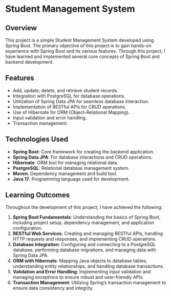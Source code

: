 # Student Management System

## Overview

This project is a simple Student Management System developed using Spring Boot. The primary objective of this project is to gain hands-on experience with Spring Boot and its various features. Through this project, I have learned and implemented several core concepts of Spring Boot and backend development.

## Features

- Add, update, delete, and retrieve student records.
- Integration with PostgreSQL for database operations.
- Utilization of Spring Data JPA for seamless database interaction.
- Implementation of RESTful APIs for CRUD operations.
- Use of Hibernate for ORM (Object-Relational Mapping).
- Input validation and error handling.
- Transaction management.

## Technologies Used

- **Spring Boot**: Core framework for creating the backend application.
- **Spring Data JPA**: For database interactions and CRUD operations.
- **Hibernate**: ORM tool for managing relational data.
- **PostgreSQL**: Relational database management system.
- **Maven**: Dependency management and build tool.
- **Java 17**: Programming language used for development.

## Learning Outcomes

Throughout the development of this project, I have achieved the following:

1. **Spring Boot Fundamentals**: Understanding the basics of Spring Boot, including project setup, dependency management, and application configuration.
2. **RESTful Web Services**: Creating and managing RESTful APIs, handling HTTP requests and responses, and implementing CRUD operations.
3. **Database Integration**: Configuring and connecting to a PostgreSQL database, performing database migrations, and managing data with Spring Data JPA.
4. **ORM with Hibernate**: Mapping Java objects to database tables, understanding entity relationships, and handling database transactions.
5. **Validation and Error Handling**: Implementing input validation and managing exceptions to ensure robust and user-friendly APIs.
6. **Transaction Management**: Utilizing Spring’s transaction management to ensure data consistency and integrity.
